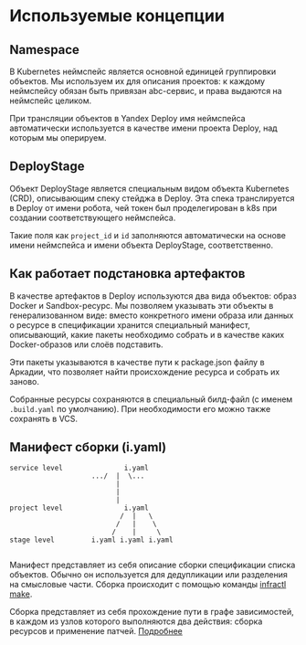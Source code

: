 # Используемые концепции

## Namespace

В Kubernetes неймспейс является основной единицей группировки объектов. Мы используем их для описания проектов: к каждому неймспейсу обязан быть привязан abc-сервис, и права выдаются на неймспейс целиком.

При трансляции объектов в Yandex Deploy имя неймспейса автоматически используется в качестве имени проекта Deploy, над которым мы оперируем.

## DeployStage

Объект DeployStage является специальным видом объекта Kubernetes (CRD), описывающим спеку стейджа в Deploy. Эта спека транслируется в Deploy от имени робота, чей токен был проделегирован в k8s при создании соответствующего неймспейса.

Такие поля как `project_id` и `id` заполняются автоматически на основе имени неймспейса и имени объекта DeployStage, соответственно.

## Как работает подстановка артефактов

В качестве артефактов в Deploy используются два вида объектов: образ Docker и Sandbox-ресурс.
Мы позволяем указывать эти объекты в генерализованном виде: вместо конкретного имени образа или данных о ресурсе в спецификации хранится специальный манифест, описывающий, какие пакеты необходимо собрать и в качестве каких Docker-образов или слоёв подставить.

Эти пакеты указываются в качестве пути к package.json файлу в Аркадии, что позволяет найти происхождение ресурса и собрать их заново.

Собранные ресурсы сохраняются в специальный билд-файл (с именем `.build.yaml` по умолчанию). При необходимости его можно также сохранять в VCS.

## Манифест сборки (i.yaml)

```
service level               i.yaml
	                .../  |  \...
	                      |
	                      |
	                      |
project level               i.yaml
                           /  |   \
                          /   |    \
                         /    |     \
stage level         i.yaml i.yaml i.yaml


```

Манифест представляет из себя описание сборки спецификации списка объектов. Обычно он используется для дедупликации или разделения на смысловые части. Сборка происходит с помощью команды [infractl make](cli.md#make).

Сборка представляет из себя прохождение пути в графе зависимостей, в каждом из узлов которого выполняются два действия: сборка ресурсов и применение патчей. [Подробнее](manifest.md)

